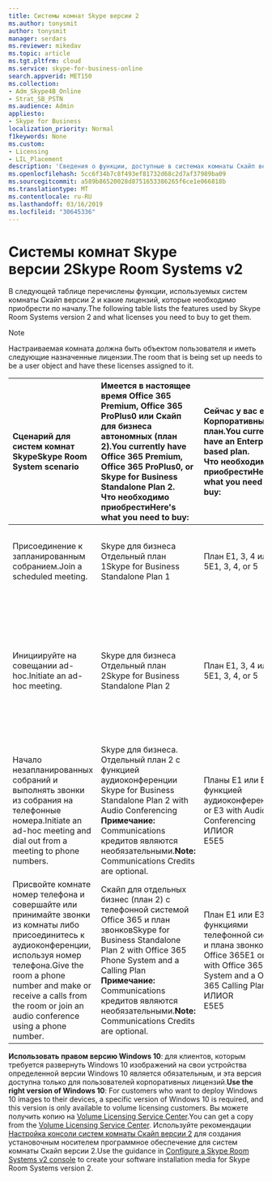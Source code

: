 ```yaml
---
title: Системы комнат Skype версии 2
ms.author: tonysmit
author: tonysmit
manager: serdars
ms.reviewer: mikedav
ms.topic: article
ms.tgt.pltfrm: cloud
ms.service: skype-for-business-online
search.appverid: MET150
ms.collection:
- Adm_Skype4B_Online
- Strat_SB_PSTN
ms.audience: Admin
appliesto:
- Skype for Business
localization_priority: Normal
f1keywords: None
ms.custom:
- Licensing
- LIL_Placement
description: 'Сведения о функции, доступные в системах комнаты Скайп версии 2. '
ms.openlocfilehash: 5cc6f34b7c8f493ef81732d68c2d7af37989ba09
ms.sourcegitcommit: a589b86520028d8751653386265f6ce1e066818b
ms.translationtype: MT
ms.contentlocale: ru-RU
ms.lasthandoff: 03/16/2019
ms.locfileid: "30645336"
---
```

# <a name="skype-room-systems-v2"></a><span data-ttu-id="7ad58-103">Системы комнат Skype версии 2</span><span class="sxs-lookup"><span data-stu-id="7ad58-103">Skype Room Systems v2</span></span>
<span data-ttu-id="7ad58-104"><a name="bkmk_srs"> </a></span><span class="sxs-lookup"><span data-stu-id="7ad58-104"></span></span>

<span data-ttu-id="7ad58-105">В следующей таблице перечислены функции, используемых систем комнаты Скайп версии 2 и какие лицензий, которые необходимо приобрести по началу.</span><span class="sxs-lookup"><span data-stu-id="7ad58-105">The following table lists the features used by Skype Room Systems version 2 and what licenses you need to buy to get them.</span></span>
  
> [!NOTE]
> <span data-ttu-id="7ad58-106">Настраиваемая комната должна быть объектом пользователя и иметь следующие назначенные лицензии.</span><span class="sxs-lookup"><span data-stu-id="7ad58-106">The room that is being set up needs to be a user object and have these licenses assigned to it.</span></span>
  
| <span data-ttu-id="7ad58-107">Сценарий для систем комнат Skype</span><span class="sxs-lookup"><span data-stu-id="7ad58-107">Skype Room System scenario</span></span> |<span data-ttu-id="7ad58-108">Имеется в настоящее время Office 365 Premium, Office 365 ProPlus0 или Скайп для бизнеса автономных (план 2).</span><span class="sxs-lookup"><span data-stu-id="7ad58-108">You currently have Office 365 Premium, Office 365 ProPlus0, or Skype for Business Standalone Plan 2.</span></span> <br/> <span data-ttu-id="7ad58-109">Что необходимо приобрести</span><span class="sxs-lookup"><span data-stu-id="7ad58-109">Here's what you need to buy:</span></span> |<span data-ttu-id="7ad58-110">Сейчас у вас есть Корпоративный план.</span><span class="sxs-lookup"><span data-stu-id="7ad58-110">You currently have an Enterprise-based plan.</span></span> <br/> <span data-ttu-id="7ad58-111">Что необходимо приобрести</span><span class="sxs-lookup"><span data-stu-id="7ad58-111">Here's what you need to buy:</span></span> |<span data-ttu-id="7ad58-112">У вас есть Skype для бизнеса Server 2015 (локальный или гибридный).</span><span class="sxs-lookup"><span data-stu-id="7ad58-112">You have Skype for Business Server 2015 (on-premises or hybrid).</span></span> <br/> <span data-ttu-id="7ad58-113">Что необходимо приобрести</span><span class="sxs-lookup"><span data-stu-id="7ad58-113">Here's what you need to buy:</span></span> |
|:-----|:-----|:-----|:-----|
|<span data-ttu-id="7ad58-114">Присоединение к запланированным собранием.</span><span class="sxs-lookup"><span data-stu-id="7ad58-114">Join a scheduled meeting.</span></span>   |<span data-ttu-id="7ad58-115">Skype для бизнеса Отдельный план 1</span><span class="sxs-lookup"><span data-stu-id="7ad58-115">Skype for Business Standalone Plan 1</span></span>  |<span data-ttu-id="7ad58-116">План E1, 3, 4 или 5</span><span class="sxs-lookup"><span data-stu-id="7ad58-116">E1, 3, 4, or 5</span></span>   |<span data-ttu-id="7ad58-117">Клиентская лицензия Server Standard для Skype для бизнеса</span><span class="sxs-lookup"><span data-stu-id="7ad58-117">Skype for Business Server Standard CAL</span></span>  |
|<span data-ttu-id="7ad58-118">Инициируйте на совещании ad-hoc.</span><span class="sxs-lookup"><span data-stu-id="7ad58-118">Initiate an ad-hoc meeting.</span></span>  |<span data-ttu-id="7ad58-119">Skype для бизнеса Отдельный план 2</span><span class="sxs-lookup"><span data-stu-id="7ad58-119">Skype for Business Standalone Plan 2</span></span>  |<span data-ttu-id="7ad58-120">План E1, 3, 4 или 5</span><span class="sxs-lookup"><span data-stu-id="7ad58-120">E1, 3, 4, or 5</span></span>   |<span data-ttu-id="7ad58-121">Клиентская лицензия Server Standard для Skype для бизнеса</span><span class="sxs-lookup"><span data-stu-id="7ad58-121">Skype for Business Server Standard CAL</span></span>  <br/> <span data-ttu-id="7ad58-122">Клиентская лицензия Server Enterprise для Skype для бизнеса</span><span class="sxs-lookup"><span data-stu-id="7ad58-122">Skype for Business Server Enterprise CAL</span></span>   |
|<span data-ttu-id="7ad58-123">Начало незапланированных собраний и выполнять звонки из собрания на телефонные номера.</span><span class="sxs-lookup"><span data-stu-id="7ad58-123">Initiate an ad-hoc meeting and dial out from a meeting to phone numbers.</span></span>   |<span data-ttu-id="7ad58-124">Skype для бизнеса. Отдельный план 2 с функцией аудиоконференции      </span><span class="sxs-lookup"><span data-stu-id="7ad58-124">Skype for Business Standalone Plan 2 with Audio Conferencing</span></span>  <br/> <span data-ttu-id="7ad58-125">**Примечание:** Communications кредитов являются необязательными.</span><span class="sxs-lookup"><span data-stu-id="7ad58-125">**Note:** Communications Credits are optional.</span></span>           |<span data-ttu-id="7ad58-126">Планы E1 или E3 с функцией аудиоконференции</span><span class="sxs-lookup"><span data-stu-id="7ad58-126">E1 or E3 with Audio Conferencing</span></span>  <br/> <span data-ttu-id="7ad58-127">ИЛИ</span><span class="sxs-lookup"><span data-stu-id="7ad58-127">OR</span></span>  <br/> <span data-ttu-id="7ad58-128">E5</span><span class="sxs-lookup"><span data-stu-id="7ad58-128">E5</span></span>  <br/> |<span data-ttu-id="7ad58-129">Skype для бизнеса Клиентская лицензия Standard</span><span class="sxs-lookup"><span data-stu-id="7ad58-129">Skype for Business Standard CAL</span></span>  <br/> <span data-ttu-id="7ad58-130">Клиентская лицензия Server Enterprise для Skype для бизнеса</span><span class="sxs-lookup"><span data-stu-id="7ad58-130">Skype for Business Server Enterprise CAL</span></span>  |
|<span data-ttu-id="7ad58-131">Присвойте комнате номер телефона и совершайте или принимайте звонки из комнаты либо присоединитесь к аудиоконференции, используя номер телефона.</span><span class="sxs-lookup"><span data-stu-id="7ad58-131">Give the room a phone number and make or receive a calls from the room or join an audio conference using a phone number.</span></span> |<span data-ttu-id="7ad58-132">Скайп для отдельных бизнес (план 2) с телефонной системой Office 365 и план звонков</span><span class="sxs-lookup"><span data-stu-id="7ad58-132">Skype for Business Standalone Plan 2 with Office 365 Phone System and a Calling Plan</span></span>  <br/> <span data-ttu-id="7ad58-133">**Примечание:** Communications кредитов являются необязательными.</span><span class="sxs-lookup"><span data-stu-id="7ad58-133">**Note:** Communications Credits are optional.</span></span>           |<span data-ttu-id="7ad58-134">План E1 или E3 с функциями телефонной системы и плана звонков в Office 365</span><span class="sxs-lookup"><span data-stu-id="7ad58-134">E1 or E3 with Office 365 Phone System and a Office 365 Calling Plan</span></span>  <br/> <span data-ttu-id="7ad58-135">ИЛИ</span><span class="sxs-lookup"><span data-stu-id="7ad58-135">OR</span></span>  <br/> <span data-ttu-id="7ad58-136">E5</span><span class="sxs-lookup"><span data-stu-id="7ad58-136">E5</span></span>  <br/> |<span data-ttu-id="7ad58-137">Клиентская лицензия Server Standard для Skype для бизнеса</span><span class="sxs-lookup"><span data-stu-id="7ad58-137">Skype for Business Server Standard CAL</span></span>  <br/> <span data-ttu-id="7ad58-138">Skype для бизнеса Клиентская лицензия Server Plus</span><span class="sxs-lookup"><span data-stu-id="7ad58-138">Skype for Business Server Plus CAL</span></span> |
   
 <span data-ttu-id="7ad58-139">**Использовать правом версию Windows 10**: для клиентов, которым требуется развернуть Windows 10 изображений на свои устройства определенной версии Windows 10 является обязательным, и эта версия доступна только для пользователей корпоративных лицензий.</span><span class="sxs-lookup"><span data-stu-id="7ad58-139">**Use the right version of Windows 10**: For customers who want to deploy Windows 10 images to their devices, a specific version of Windows 10 is required, and this version is only available to volume licensing customers.</span></span>  <span data-ttu-id="7ad58-140">Вы можете получить копию на [Volume Licensing Service Center](https://www.microsoft.com/Licensing/servicecenter/).</span><span class="sxs-lookup"><span data-stu-id="7ad58-140">You can get a copy from the [Volume Licensing Service Center](https://www.microsoft.com/Licensing/servicecenter/).</span></span> <span data-ttu-id="7ad58-141">Используйте рекомендации [Настройка консоли систем комнаты Скайп версии 2](/Skypeforbusiness/deploy/deploy-clients/console.md) для создания установочным носителем программное обеспечение для систем комнаты Скайп версии 2.</span><span class="sxs-lookup"><span data-stu-id="7ad58-141">Use the guidance in [Configure a Skype Room Systems v2 console](/Skypeforbusiness/deploy/deploy-clients/console.md) to create your software installation media for Skype Room Systems version 2.</span></span>
